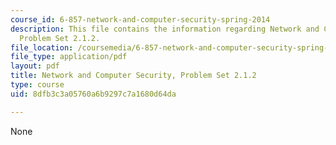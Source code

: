 ```yaml
---
course_id: 6-857-network-and-computer-security-spring-2014
description: This file contains the information regarding Network and Computer Security,
  Problem Set 2.1.2.
file_location: /coursemedia/6-857-network-and-computer-security-spring-2014/8dfb3c3a05760a6b9297c7a1680d64da_MIT6_857S14_2.1.2.pdf
file_type: application/pdf
layout: pdf
title: Network and Computer Security, Problem Set 2.1.2
type: course
uid: 8dfb3c3a05760a6b9297c7a1680d64da

---
```

None